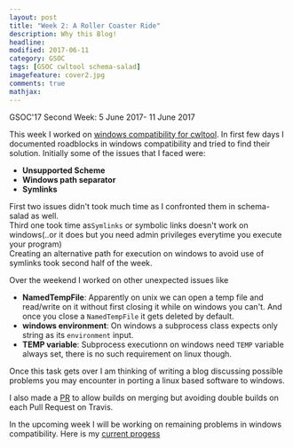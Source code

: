 ```yaml
---
layout: post
title: "Week 2: A Roller Coaster Ride"
description: Why this Blog!
headline: 
modified: 2017-06-11
category: GSOC
tags: [GSOC cwltool schema-salad]
imagefeature: cover2.jpg
comments: true
mathjax: 
---
```


GSOC'17 Second Week: 5 June 2017- 11 June 2017


This week I worked on [windows compatibility for cwltool](https://github.com/common-workflow-language/cwltool/pull/419). In first few days I documented roadblocks in windows compatibility
and tried to find their solution. Initially some of the issues that I faced were:
* **Unsupported Scheme**
* **Windows path separator**
* **Symlinks**

First two issues didn't took much time as I confronted them in schema-salad as well.  
Third one took time as`Symlinks` or symbolic links doesn't work on windows(..or it does but you need admin privileges everytime you execute your program)  
Creating an alternative path for execution on windows to avoid use of symlinks took second half of the week.

Over the weekend I worked on other unexpected issues like 
* **NamedTempFile**: Apparently on unix we can open a temp file and read/write on it without first closing it while on windows you can't. And once you close
 a `NamedTempFile` it gets deleted by default.
* **windows environment**: On windows a subprocess class expects only string as its `environment` input.  
* **TEMP variable**: Subprocess executionn on windows need `TEMP` variable always set, there is no such requirement on linux though.

Once this task gets over I am thinking of writing a blog discussing possible problems you may encounter in porting a linux based software to windows.

I also made a [PR](https://github.com/common-workflow-language/cwltool/pull/415) to allow builds on merging but avoiding double builds on each Pull Request on Travis.

In the upcoming week I will be working on remaining problems in windows compatibility. Here is my [current progess](https://github.com/common-workflow-language/cwltool/pull/419)